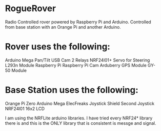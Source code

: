 # RogueRover
Radio Controlled rover powered by Raspberry Pi and Arduino.  Controlled from base station with an Orange Pi and another Arduino.  

# Rover uses the following:
Arduino Mega
Pan/Tilt USB Cam
2 Relays
NRF24l01+
Servo for Steering
L293n Module
Raspberry Pi 
Raspberry Pi Cam
Arduberry
GPS Module 
GY-50 Module

# Base Station uses the following:
Orange Pi Zero
Arduino Mega
ElecFreaks Joystick Shield
Second Joystick
NRF24l01
16x2 LCD

I am using the NRFLite arduino libraries.  I have tried every NRF24* library there is and this is the ONLY library that is consistent is messge and signal.
